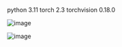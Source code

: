 python 3.11
torch 2.3
torchvision 0.18.0

![image](https://github.com/kirisyu/Assignment/assets/170605135/c95ec68c-e8df-427c-bde7-3a0b5947a7f2)

![image](https://github.com/kirisyu/Assignment/assets/170605135/6dd4dae5-a14b-4c28-90b6-51114347d11a)
